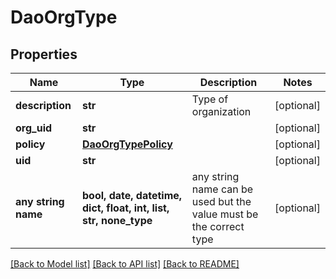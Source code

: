 # DaoOrgType


## Properties
Name | Type | Description | Notes
------------ | ------------- | ------------- | -------------
**description** | **str** | Type of organization | [optional] 
**org_uid** | **str** |  | [optional] 
**policy** | [**DaoOrgTypePolicy**](DaoOrgTypePolicy.md) |  | [optional] 
**uid** | **str** |  | [optional] 
**any string name** | **bool, date, datetime, dict, float, int, list, str, none_type** | any string name can be used but the value must be the correct type | [optional]

[[Back to Model list]](../README.md#documentation-for-models) [[Back to API list]](../README.md#documentation-for-api-endpoints) [[Back to README]](../README.md)


